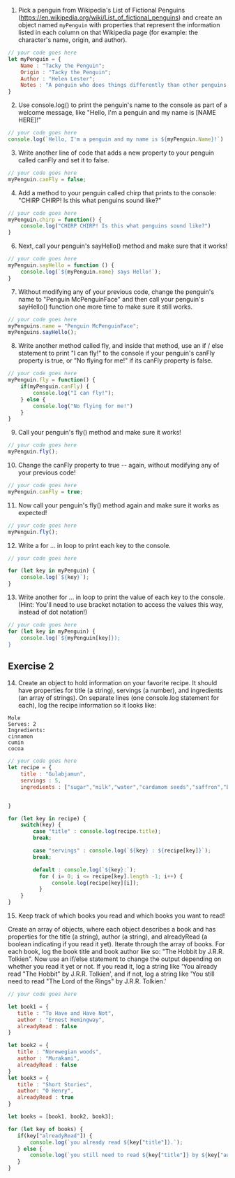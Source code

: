 1. Pick a penguin from Wikipedia's List of Fictional Penguins (https://en.wikipedia.org/wiki/List_of_fictional_penguins) and create an object named `myPenguin` with properties that represent the information listed in each column on that Wikipedia page (for example: the character's name, origin, and author).

```js
// your code goes here
let myPenguin = {
    Name : "Tacky the Penguin";
    Origin : "Tacky the Penguin";
    Author : "Helen Lester";
    Notes : "A penguin who does things differently than other penguins."
}
```

2. Use console.log() to print the penguin's name to the console as part of a welcome message, like "Hello, I'm a penguin and my name is [NAME HERE]!"

```js
// your code goes here
console.log(`Hello, I'm a penguin and my name is ${myPenguin.Name}!`)

```

3. Write another line of code that adds a new property to your penguin called canFly and set it to false.

```js
// your code goes here
myPenguin.canFly = false;

```

4. Add a method to your penguin called chirp that prints to the console: "CHIRP CHIRP! Is this what penguins sound like?"

```js
// your code goes here
myPenguin.chirp = function() {
    console.log("CHIRP CHIRP! Is this what penguins sound like?")
}

```

6. Next, call your penguin's sayHello() method and make sure that it works!

```js
// your code goes here
myPenguin.sayHello = function () {
    console.log(`${myPenguin.name} says Hello!`);
}
```

7. Without modifying any of your previous code, change the penguin's name to "Penguin McPenguinFace" and then call your penguin's sayHello() function one more time to make sure it still works.

```js
// your code goes here
myPenguins.name = "Penguin McPenguinFace";
myPenguins.sayHello();
```

8. Write another method called fly, and inside that method, use an if / else statement to print "I can fly!" to the console if your penguin's canFly property is true, or "No flying for me!" if its canFly property is false.

```js
// your code goes here
myPenguin.fly = function() {
    if(myPenguin.canFly) {
        console.log("I can fly!");
    } else {
        console.log("No flying for me!")
    }
}

```

9. Call your penguin's fly() method and make sure it works!

```js
// your code goes here
myPenguin.fly();

```

10. Change the canFly property to true -- again, without modifying any of your previous code!

```js
// your code goes here
myPenguin.canFly = true;

```

11. Now call your penguin's fly() method again and make sure it works as expected!

```js
// your code goes here
myPenguin.fly();
```

12. Write a for ... in loop to print each key to the console.

```js
// your code goes here

for (let key in myPenguin) {
    console.log(`${key}`);
}
```

13. Write another for ... in loop to print the value of each key to the console. (Hint: You'll need to use bracket notation to access the values this way, instead of dot notation!)

```js
// your code goes here
for (let key in myPenguin) {
    console.log(`${myPenguin[key]});
}
```

## Exercise 2
 14. Create an object to hold information on your favorite recipe. It should have properties for title (a string), servings (a number), and ingredients (an array of strings).
 On separate lines (one console.log statement for each), log the recipe information so it looks like:
 ```
 Mole
 Serves: 2
 Ingredients:
 cinnamon
 cumin
 cocoa
```

```js
// your code goes here
let recipe = {
    title : "Gulabjamun",
    servings : 5,
    ingredients : ["sugar","milk","water","cardamom seeds","saffron","Baking Soda","khawa grated"]


}

for (let key in recipe) {
    switch(key) {
        case "title" : console.log(recipe.title);
        break;

        case "servings" : console.log(`${key} : ${recipe[key]}`);
        break;

        default : console.log(`${key}:`);
          for ( i= 0; i <= recipe[key].length -1; i++) {
              console.log(recipe[key][i]);
          }
    }
}
```

 15. Keep track of which books you read and which books you want to read!

 Create an array of objects, where each object describes a book and has properties for the title (a string), author (a string), and alreadyRead (a boolean indicating if you read it yet).
 Iterate through the array of books. For each book, log the book title and book author like so: "The Hobbit by J.R.R. Tolkien".
 Now use an if/else statement to change the output depending on whether you read it yet or not. If you read it, log a string like 'You already read "The Hobbit" by J.R.R. Tolkien', and if not, log a string like 'You still need to read "The Lord of the Rings" by J.R.R. Tolkien.'

 ```js
// your code goes here

let book1 = {
    title : "To Have and Have Not",
    author : "Ernest Hemingway",
    alreadyRead : false
}

let book2 = {
    title : "Norewegian woods",
    author : "Murakami",
    alreadyRead : false
}
let book3 = {
    title : "Short Stories",
    author: "O Henry",
    alreadyRead : true
}

let books = [book1, book2, book3];

for (let key of books) {
    if(key["alreadyRead"]) {
        console.log(`you already read ${key["title"]}.`);
    } else {
        console.log(`you still need to read ${key["title"]} by ${key["author"]}.`)
    }
}
```
